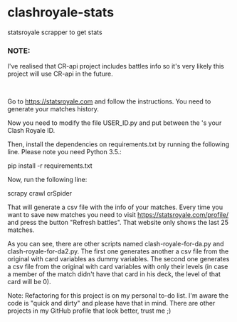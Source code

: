 # clashroyale-stats
statsroyale scrapper to get stats

### NOTE: 
I've realised that CR-api project includes battles info so it's very likely this project will use CR-api in the future.


<br>

Go to https://statsroyale.com and follow the instructions. You need to generate your matches history.

Now you need to modify the file USER_ID.py and put between the 's your Clash Royale ID.

Then, install the dependencies on requirements.txt by running the following line. Please note you need Python 3.5.:

pip install -r requirements.txt

Now, run the following line:

scrapy crawl crSpider

That will generate a csv file with the info of your matches. Every time you want to save new matches you need to visit https://statsroyale.com/profile/<YOUR-CLASH-ROYALE-ID> and press the button "Refresh battles". That website only shows the last 25 matches.

As you can see, there are other scripts named clash-royale-for-da.py and clash-royale-for-da2.py. The first one generates another a csv file from the original with card variables as dummy variables. The second one generates a csv file from the original with card variables with only their levels (in case a member of the match didn't have that card in his deck, the level of that card will be 0). 

Note: Refactoring for this project is on my personal to-do list. I'm aware the code is "quick and dirty" and please have that in mind. There are other projects in my GitHub profile that look better, trust me ;)
